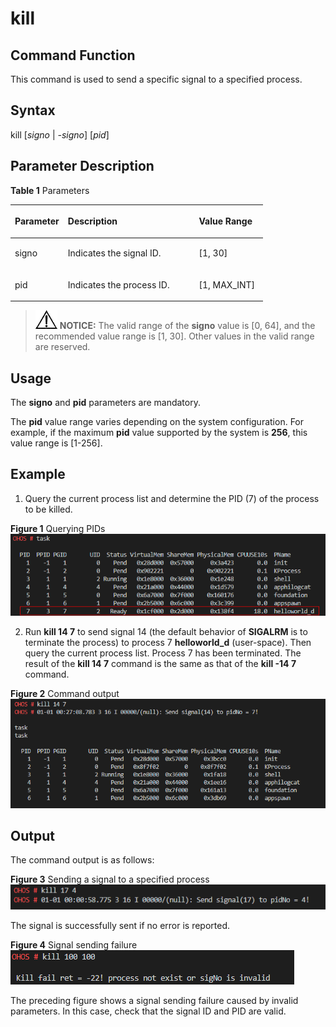 # kill<a name="EN-US_TOPIC_0000001053719629"></a>

## Command Function<a name="section366714216619"></a>

This command is used to send a specific signal to a specified process.

## Syntax<a name="section8833164614615"></a>

kill \[_signo_  |  _-signo_\] \[_pid_\]

## Parameter Description<a name="section12809111019453"></a>

**Table  1**  Parameters

<a name="table438mcpsimp"></a>
<table><thead align="left"><tr id="row444mcpsimp"><th class="cellrowborder" valign="top" width="21%" id="mcps1.2.4.1.1"><p id="p446mcpsimp"><a name="p446mcpsimp"></a><a name="p446mcpsimp"></a><strong id="b105624422368"><a name="b105624422368"></a><a name="b105624422368"></a>Parameter</strong></p>
</th>
<th class="cellrowborder" valign="top" width="51.92%" id="mcps1.2.4.1.2"><p id="p448mcpsimp"><a name="p448mcpsimp"></a><a name="p448mcpsimp"></a><strong id="b109117451362"><a name="b109117451362"></a><a name="b109117451362"></a>Description</strong></p>
</th>
<th class="cellrowborder" valign="top" width="27.08%" id="mcps1.2.4.1.3"><p id="p450mcpsimp"><a name="p450mcpsimp"></a><a name="p450mcpsimp"></a><strong id="b1410453910286"><a name="b1410453910286"></a><a name="b1410453910286"></a>Value Range</strong></p>
</th>
</tr>
</thead>
<tbody><tr id="row451mcpsimp"><td class="cellrowborder" valign="top" width="21%" headers="mcps1.2.4.1.1 "><p id="p2500105121818"><a name="p2500105121818"></a><a name="p2500105121818"></a>signo</p>
</td>
<td class="cellrowborder" valign="top" width="51.92%" headers="mcps1.2.4.1.2 "><p id="p1149945111817"><a name="p1149945111817"></a><a name="p1149945111817"></a>Indicates the signal ID.</p>
</td>
<td class="cellrowborder" valign="top" width="27.08%" headers="mcps1.2.4.1.3 "><p id="p749810571812"><a name="p749810571812"></a><a name="p749810571812"></a>[1, 30]</p>
</td>
</tr>
<tr id="row113001232165611"><td class="cellrowborder" valign="top" width="21%" headers="mcps1.2.4.1.1 "><p id="p18301173213562"><a name="p18301173213562"></a><a name="p18301173213562"></a>pid</p>
</td>
<td class="cellrowborder" valign="top" width="51.92%" headers="mcps1.2.4.1.2 "><p id="p1730143212569"><a name="p1730143212569"></a><a name="p1730143212569"></a>Indicates the process ID.</p>
</td>
<td class="cellrowborder" valign="top" width="27.08%" headers="mcps1.2.4.1.3 "><p id="p1301193275618"><a name="p1301193275618"></a><a name="p1301193275618"></a>[1, MAX_INT]</p>
</td>
</tr>
</tbody>
</table>

>![](public_sys-resources/icon-notice.gif) **NOTICE:** 
>The valid range of the  **signo**  value is \[0, 64\], and the recommended value range is \[1, 30\]. Other values in the valid range are reserved.

## Usage<a name="section15935131220717"></a>

The  **signo**  and  **pid**  parameters are mandatory.

The  **pid**  value range varies depending on the system configuration. For example, if the maximum  **pid**  value supported by the system is  **256**, this value range is \[1-256\].

## Example<a name="section79281818476"></a>

1.  Query the current process list and determine the PID \(7\) of the process to be killed.

**Figure  1**  Querying PIDs<a name="fig6133125414256"></a>  
![](figures/querying-pids.png "querying-pids")

2. Run  **kill 14 7**  to send signal 14 \(the default behavior of  **SIGALRM**  is to terminate the process\) to process 7  **helloworld\_d**  \(user-space\). Then query the current process list. Process 7 has been terminated. The result of the  **kill 14 7**  command is the same as that of the  **kill -14 7**  command.

**Figure  2**  Command output<a name="fig2281711563"></a>  
![](figures/command-output.png "command-output")

## Output<a name="section12742311179"></a>

The command output is as follows:

**Figure  3**  Sending a signal to a specified process<a name="fig11800272147"></a>  
![](figures/sending-a-signal-to-a-specified-process.png "sending-a-signal-to-a-specified-process")

The signal is successfully sent if no error is reported.

**Figure  4**  Signal sending failure<a name="fig24081235151813"></a>  
![](figures/signal-sending-failure.png "signal-sending-failure")

The preceding figure shows a signal sending failure caused by invalid parameters. In this case, check that the signal ID and PID are valid.

